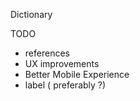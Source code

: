 Dictionary

TODO
- references
- UX improvements
- Better Mobile Experience
- label ( preferably ?) 
